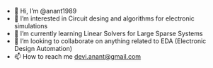 - 👋 Hi, I’m @anant1989
- 👀 I’m interested in Circuit desing and algorithms for electronic simulations
- 🌱 I’m currently learning Linear Solvers for Large Sparse Systems
- 💞️ I’m looking to collaborate on anything related to EDA (Electronic Design Automation)
- 📫 How to reach me devi.anant@gmail.com

<!---
anant1989/anant1989 is a ✨ special ✨ repository because its `README.md` (this file) appears on your GitHub profile.
You can click the Preview link to take a look at your changes.
--->
